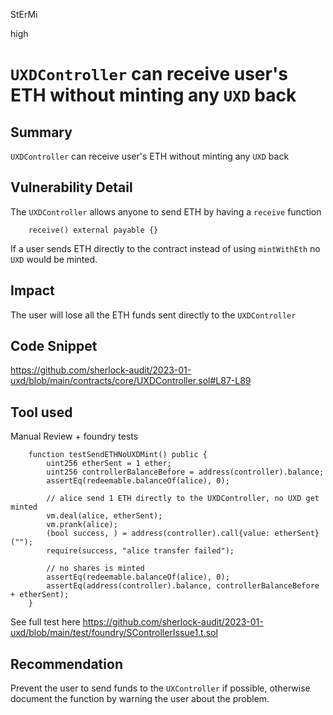 StErMi

high

# `UXDController` can receive user's ETH without minting any `UXD` back

## Summary

`UXDController` can receive user's ETH without minting any `UXD` back

## Vulnerability Detail

The `UXDController` allows anyone to send ETH by having a `receive` function

```solidity
    receive() external payable {}
```

If a user sends ETH directly to the contract instead of using `mintWithEth` no `UXD` would be minted.

## Impact

The user will lose all the ETH funds sent directly to the `UXDController`

## Code Snippet

https://github.com/sherlock-audit/2023-01-uxd/blob/main/contracts/core/UXDController.sol#L87-L89

## Tool used

Manual Review + foundry tests

```solidity
    function testSendETHNoUXDMint() public {
        uint256 etherSent = 1 ether;
        uint256 controllerBalanceBefore = address(controller).balance;
        assertEq(redeemable.balanceOf(alice), 0);

        // alice send 1 ETH directly to the UXDController, no UXD get minted
        vm.deal(alice, etherSent);
        vm.prank(alice);
        (bool success, ) = address(controller).call{value: etherSent}("");
        require(success, "alice transfer failed");

        // no shares is minted
        assertEq(redeemable.balanceOf(alice), 0);
        assertEq(address(controller).balance, controllerBalanceBefore + etherSent);
    }
```

See full test here https://github.com/sherlock-audit/2023-01-uxd/blob/main/test/foundry/SControllerIssue1.t.sol

## Recommendation

Prevent the user to send funds to the `UXController` if possible, otherwise document the function by warning the user about the problem.
